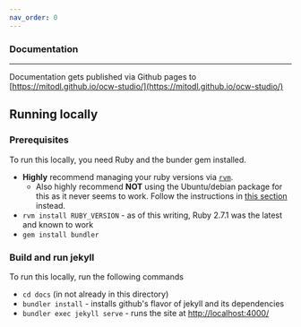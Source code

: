 ```yaml
---
nav_order: 0
---
```


### Documentation
---


Documentation gets published via Github pages to [https://mitodl.github.io/ocw-studio/](https://mitodl.github.io/ocw-studio/)


## Running locally

### Prerequisites

To run this locally, you need Ruby and the bunder gem installed.

- **Highly** recommend managing your ruby versions via [`rvm`](https://rvm.io/).
  - Also highly recommend **NOT** using the Ubuntu/debian package for this as it never seems to work. Follow the instructions in [this section](https://rvm.io/rvm/install#any-other-system) instead.
- `rvm install RUBY_VERSION` - as of this writing, Ruby 2.7.1 was the latest and known to work
- `gem install bundler`


### Build and run jekyll


To run this locally, run the following commands

- `cd docs` (in not already in this directory)
- `bundler install` - installs github's flavor of jekyll and its dependencies
- `bundler exec jekyll serve` - runs the site at [http://localhost:4000/](http://localhost:4000/)

